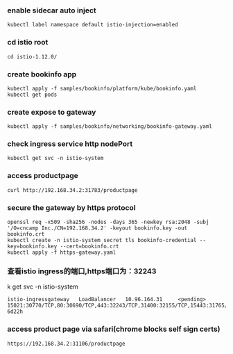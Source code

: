 ### enable sidecar auto inject
```
kubectl label namespace default istio-injection=enabled
```
### cd istio root
```
cd istio-1.12.0/
```
### create bookinfo app
```
kubectl apply -f samples/bookinfo/platform/kube/bookinfo.yaml
kubectl get pods
```
### create expose to gateway
```
kubectl apply -f samples/bookinfo/networking/bookinfo-gateway.yaml
```
### check ingress service http nodePort
```
kubectl get svc -n istio-system
```
### access productpage
```
curl http://192.168.34.2:31783/productpage
```

### secure the gateway by https protocol
```
openssl req -x509 -sha256 -nodes -days 365 -newkey rsa:2048 -subj '/O=cncamp Inc./CN=192.168.34.2' -keyout bookinfo.key -out bookinfo.crt
kubectl create -n istio-system secret tls bookinfo-credential --key=bookinfo.key --cert=bookinfo.crt
kubectl apply -f https-gateway.yaml
```

### 查看istio ingress的端口,https端口为：32243
k get svc -n istio-system
```
istio-ingressgateway   LoadBalancer   10.96.164.31     <pending>     15021:30770/TCP,80:30690/TCP,443:32243/TCP,31400:32155/TCP,15443:31765/TCP   6d22h
```

### access product page via safari(chrome blocks self sign certs)
```
https://192.168.34.2:31106/productpage
```
